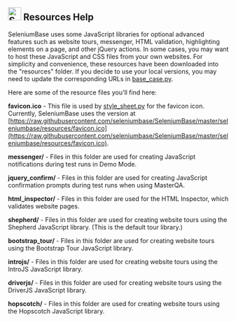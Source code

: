 ## <img src="https://seleniumbase.io/img/sb_icon.png" title="SeleniumBase" width="30" /> Resources Help

SeleniumBase uses some JavaScript libraries for optional advanced features such as website tours, messenger, HTML validation, highlighting elements on a page, and other jQuery actions. In some cases, you may want to host these JavaScript and CSS files from your own websites. For simplicity and convenience, these resources have been downloaded into the "resources" folder. If you decide to use your local versions, you may need to update the corresponding URLs in [base_case.py](https://github.com/seleniumbase/SeleniumBase/blob/master/seleniumbase/fixtures/base_case.py).

Here are some of the resource files you'll find here:

**favicon.ico** - This file is used by [style_sheet.py](https://github.com/seleniumbase/SeleniumBase/blob/master/seleniumbase/core/style_sheet.py) for the favicon icon. Currently, SeleniumBase uses the version at [https://raw.githubusercontent.com/seleniumbase/SeleniumBase/master/seleniumbase/resources/favicon.ico](https://raw.githubusercontent.com/seleniumbase/SeleniumBase/master/seleniumbase/resources/favicon.ico).

**messenger/** - Files in this folder are used for creating JavaScript notifications during test runs in Demo Mode.

**jquery_confirm/** - Files in this folder are used for creating JavaScript confirmation prompts during test runs when using MasterQA.

**html_inspector/** - Files in this folder are used for the HTML Inspector, which validates website pages.

**shepherd/** - Files in this folder are used for creating website tours using the Shepherd JavaScript library. (This is the default tour library.)

**bootstrap_tour/** - Files in this folder are used for creating website tours using the Bootstrap Tour JavaScript library.

**introjs/** - Files in this folder are used for creating website tours using the IntroJS JavaScript library.

**driverjs/** - Files in this folder are used for creating website tours using the DriverJS JavaScript library.

**hopscotch/** - Files in this folder are used for creating website tours using the Hopscotch JavaScript library.
